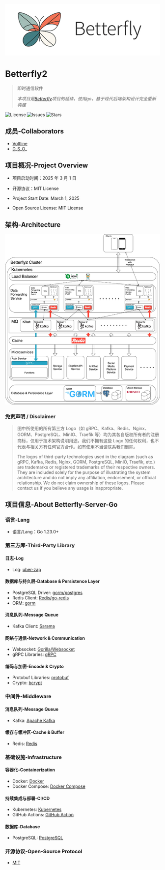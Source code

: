 <div align="center">
  <img src=others/betterfly-logo.jpg  alt="">
</div>

# Betterfly2
> 即时通信软件
>
> *本项目是[Betterfly](https://github.com/Voltline/Betterfly-Server-Python)项目的延续，使用go，基于现代后端架构设计完全重新构建*

![License](https://img.shields.io/github/license/Voltline/Betterfly2)
![Issues](https://img.shields.io/github/issues/Voltline/Betterfly2)
![Stars](https://img.shields.io/github/stars/Voltline/Betterfly2)

## 成员-Collaborators
* [Voltline](https://github.com/Voltline)
* [D_S_O_](https://github.com/DissipativeStructureObject)

## 项目概况-Project Overview

- 项目启动时间：2025 年 3 月 1 日
- 开源协议：MIT License

- Project Start Date: March 1, 2025
- Open Source License: MIT License

## 架构-Architecture
![](others/Betterfly2-architecture.jpg)
### **免责声明 / Disclaimer**  
> 图中所使用的所有第三方 Logo（如 gRPC、Kafka、Redis、Nginx、GORM、PostgreSQL、MinIO、Traefik 等）均为其各自版权所有者的注册商标，仅用于技术架构说明用途。我们不拥有这些 Logo 的任何权利，也不代表与相关方有任何官方合作。如有使用不当请联系我们删除。
>
> The logos of third-party technologies used in the diagram (such as gRPC, Kafka, Redis, Nginx, GORM, PostgreSQL, MinIO, Traefik, etc.) are trademarks or registered trademarks of their respective owners. They are included solely for the purpose of illustrating the system architecture and do not imply any affiliation, endorsement, or official relationship. We do not claim ownership of these logos. Please contact us if you believe any usage is inappropriate.


## 项目信息-About Betterfly-Server-Go
### 语言-Lang
* 语言/Lang：Go 1.23.0+
### 第三方库-Third-Party Library
#### 日志-Log
* Log: [uber-zap](https://go.uber.org/zap)
#### 数据库与持久层-Database & Persistence Layer
* PostgreSQL Driver: [gorm/postgres](https://gorm.io/driver/postgres)
* Redis Client: [Redis/go-redis](https://github.com/redis/go-redis/v9)
* ORM: [gorm](https://gorm.io/gorm)
#### 消息队列-Message Queue
* Kafka Client: [Sarama](https://github.com/IBM/sarama)
#### 网络与通信-Network & Communication
* Websocket: [Gorilla/Websocket](https://github.com/gorilla/websocket)
* gRPC Libraries: [gRPC](https://google.golang.org/grpc)
#### 编码与加密-Encode & Crypto
* Protobuf Libraries: [protobuf](https://google.golang.org/protobuf)
* Crypto: [bcrypt](https://golang.org/x/crypto/bcrypt)

### 中间件-Middleware
#### 消息队列-Message Queue
* Kafka: [Apache Kafka](https://kafka.apache.org/)
#### 缓存与缓冲区-Cache & Buffer
* Redis: [Redis](https://redis.io/)

### 基础设施-Infrastructure
#### 容器化-Containerization
* Docker: [Docker](https://www.docker.com/)
* Docker Compose: [Docker Compose](https://docs.docker.com/compose/)
#### 持续集成与部署-CI/CD
* Kubernetes: [Kubernetes](https://kubernetes.io/)
* GitHub Actions: [GitHub Action](https://github.com/features/actions)
#### 数据库-Database
* PostgreSQL: [PostgreSQL](https://www.postgresql.org/)

### 开源协议-Open-Source Protocol
* [MIT](https://github.com/Voltline/Betterfly2/blob/main/LICENSE)